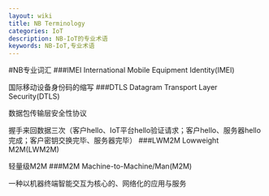 ```yaml
---
layout: wiki
title: NB Terminology
categories: IoT
description: NB-IoT的专业术语
keywords: NB-IoT,专业术语
---
```


#NB专业词汇
###IMEI
International Mobile Equipment Identity(IMEI)

国际移动设备身份码的缩写
###DTLS
Datagram Transport Layer Security(DTLS)

数据包传输层安全性协议

握手来回数据三次（客户hello、IoT平台hello验证请求；客户hello、服务器hello完成；客户密钥交换完毕、服务器完毕）
###LWM2M
Lowweight M2M(LWM2M)

轻量级M2M
###M2M
Machine-to-Machine/Man(M2M)

一种以机器终端智能交互为核心的、网络化的应用与服务

